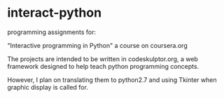 # interact-python
programming assignments for:

"Interactive programming in Python" a course on coursera.org

The projects are intended to be written in codeskulptor.org, a
web framework designed to help teach python programming concepts.

However, I plan on translating them to python2.7 and using Tkinter 
when graphic display is called for.


